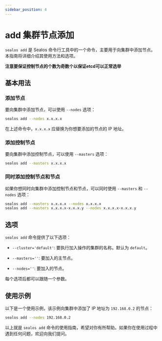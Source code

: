 ```yaml
---
sidebar_position: 4
---
```


# add 集群节点添加

`sealos add` 是 Sealos 命令行工具中的一个命令，主要用于向集群中添加节点。本指南将详细介绍其使用方法和选项。

**注意要保证控制节点的个数为奇数个以保证etcd可以正常选举**

## 基本用法

### 添加节点

要向集群中添加节点，可以使用 `--nodes` 选项：

```bash
sealos add --nodes x.x.x.x
```

在上述命令中，`x.x.x.x` 应替换为你想要添加的节点的 IP 地址。

### 添加控制节点

要向集群中添加控制节点，可以使用 `--masters` 选项：

```bash
sealos add --masters x.x.x.x
```

### 同时添加控制节点和节点

如果你想同时向集群中添加控制节点和节点，可以同时使用 `--masters` 和 `--nodes` 选项：

```bash
sealos add --masters x.x.x.x --nodes x.x.x.x
sealos add --masters x.x.x.x-x.x.x.y --nodes x.x.x.x-x.x.x.y
```

## 选项

`sealos add` 命令提供了以下选项：

- `--cluster='default'`: 要执行加入操作的集群的名称。默认为 `default`。

- `--masters=''`: 要加入的主节点。

- `--nodes=''`: 要加入的节点。

每个选项后都可以跟随一个参数。

## 使用示例

以下是一个使用示例，该示例向集群中添加了 IP 地址为 `192.168.0.2` 的节点：

```bash
sealos add --nodes 192.168.0.2
```

以上就是 `sealos add` 命令的使用指南，希望对你有所帮助。如果你在使用过程中遇到任何问题，欢迎向我们提问。
